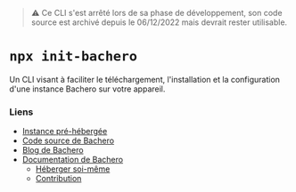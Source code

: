 > ⚠️ Ce CLI s'est arrêté lors de sa phase de développement, son code source est archivé depuis le 06/12/2022 mais devrait rester utilisable.


# `npx init-bachero`

Un CLI visant à faciliter le téléchargement, l'installation et la configuration d'une instance Bachero sur votre appareil.


### Liens

* [Instance pré-hébergée](https://discord.com/api/oauth2/authorize?client_id=1004446432863981671&permissions=8&scope=bot%20applications.commands)  
* [Code source de Bachero](https://github.com/bacherobot/bot)  
* [Blog de Bachero](https://bachero.johanstick.me/blog)  
* [Documentation de Bachero](https://bachero.johanstick.me)  
  * [Héberger soi-même](https://bachero.johanstick.me/docs/intro#h%C3%A9berger-soi-m%C3%AAme)  
  * [Contribution](https://bachero.johanstick.me/docs/contribute)  
